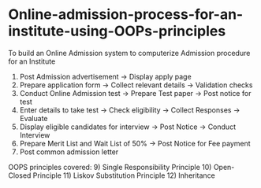 # Online-admission-process-for-an-institute-using-OOPs-principles
To build an Online Admission system to computerize Admission procedure for an Institute
1) Post Admission advertisement -> Display apply page
2) Prepare application form -> Collect relevant details -> Validation checks
3) Conduct Online Admission test -> Prepare Test paper -> Post notice for test 
4) Enter details to take test -> Check eligibility -> Collect Responses -> Evaluate
5) Display eligible candidates for interview -> Post Notice -> Conduct Interview
6) Prepare Merit List and Wait List of 50%  -> Post Notice for Fee payment
7) Post common admission letter 

OOPS principles covered:
9) Single Responsibility Principle
10) Open-Closed Principle
11) Liskov Substitution Principle
12) Inheritance
